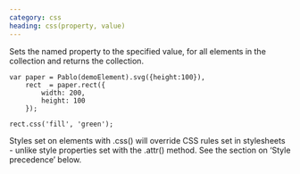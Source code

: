 ```yaml
--- 
category: css
heading: css(property, value)
---
```


Sets the named property to the specified value, for all elements in the collection and returns the collection.

    var paper = Pablo(demoElement).svg({height:100}),
        rect  = paper.rect({
            width: 200,
            height: 100
        });

    rect.css('fill', 'green');

Styles set on elements with .css() will override CSS rules set in stylesheets - unlike style properties set with the .attr() method. See the section on ‘Style precedence’ below.
